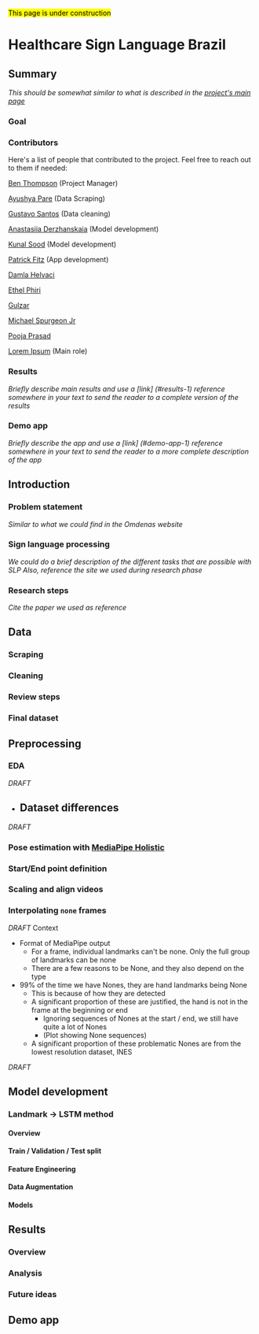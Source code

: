 <mark>This page is under construction</mark>

# Healthcare Sign Language Brazil


## Summary
*This should be somewhat similar to what is described in the [project's main page](https://www.omdena.com/chapter-challenges/ai-assisted-sign-language-translation-for-brazilian-healthcare-settings)*

### Goal

### Contributors
Here's a list of people that contributed to the project. Feel free to reach out to them if needed:

[Ben Thompson](https://www.linkedin.com/in/ben-d-thompson/) (Project Manager)

[Ayushya Pare](https://www.linkedin.com) (Data Scraping)

[Gustavo Santos](https://www.linkedin.com/in/gustavopsantos) (Data cleaning)

[Anastasiia Derzhanskaia](https://www.linkedin.com) (Model development)

[Kunal Sood](https://www.linkedin.com) (Model development)

[Patrick Fitz](https://www.linkedin.com) (App development)

[Damla Helvaci](https://www.linkedin.com)

[Ethel Phiri](https://www.linkedin.com/in/ethel-phiri261312/)

[Gulzar](https://www.linkedin.com)

[Michael Spurgeon Jr](https://www.linkedin.com)

[Pooja Prasad](https://www.linkedin.com)

[Lorem Ipsum](https://www.linkedin.com) (Main role)


### Results
*Briefly describe main results and use a [link] (#results-1) reference somewhere in your text to send the reader to a complete version of the results* 

### Demo app
*Briefly describe the app and use a [link] (#demo-app-1) reference somewhere in your text to send the reader to a more complete description of the app* 

## Introduction
### Problem statement
*Similar to what we could find in the Omdenas website*

### Sign language processing
*We could do a brief description of the different tasks that are possible with SLP*
*Also, reference the site we used during research phase*

### Research steps
*Cite the paper we used as reference*

## Data
### Scraping
### Cleaning
### Review steps
### Final dataset

## Preprocessing
### EDA
*DRAFT*
- Dataset differences
    - 
*DRAFT*
### Pose estimation with [MediaPipe Holistic](https://ai.google.dev/edge/mediapipe/solutions/guide)
### Start/End point definition
### Scaling and align videos
### Interpolating `none` frames
*DRAFT*
Context
- Format of MediaPipe output
    - For a frame, individual landmarks can't be none. Only the full group of landmarks can be none
    - There are a few reasons to be None, and they also depend on the type
- 99% of the time we have Nones, they are hand landmarks being None
    - This is because of how they are detected
    - A significant proportion of these are justified, the hand is not in the frame at the beginning or end
        - Ignoring sequences of Nones at the start / end, we still have quite a lot of Nones
        - (Plot showing None sequences)
    - A significant proportion of these problematic Nones are from the lowest resolution dataset, INES 

*DRAFT*

## Model development
### Landmark -> LSTM method
#### Overview
#### Train / Validation / Test split
#### Feature Engineering
#### Data Augmentation
#### Models

## Results
### Overview
### Analysis
### Future ideas

## Demo app